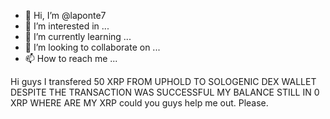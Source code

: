 - 👋 Hi, I’m @laponte7
- 👀 I’m interested in ...
- 🌱 I’m currently learning ...
- 💞️ I’m looking to collaborate on ...
- 📫 How to reach me ...

<!---
laponte7/laponte7 is a ✨ special ✨ repository because its `README.md` (this file) appears on your GitHub profile.
You can click the Preview link to take a look at your changes.
--->
Hi guys I transfered 50 XRP FROM UPHOLD TO SOLOGENIC DEX WALLET DESPITE THE TRANSACTION WAS SUCCESSFUL MY BALANCE STILL IN 0 XRP 
WHERE ARE MY XRP could you guys help me out. Please.
